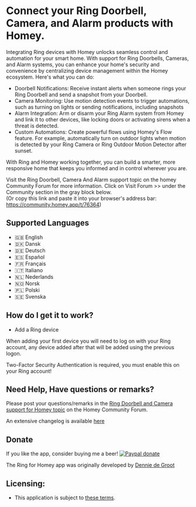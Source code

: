 # Connect your Ring Doorbell, Camera, and Alarm products with Homey.  

Integrating Ring devices with Homey unlocks seamless control and automation for your smart home. With support for Ring Doorbells, Cameras, and Alarm systems, you can enhance your home's security and convenience by centralizing device management within the Homey ecosystem. Here's what you can do:

- Doorbell Notifications: Receive instant alerts when someone rings your Ring Doorbell and send a snapshot from your Doorbell.
- Camera Monitoring: Use motion detection events to trigger automations, such as turning on lights or sending notifications, including snapshots
- Alarm Integration: Arm or disarm your Ring Alarm system from Homey and link it to other devices, like locking doors or activating sirens when a threat is detected.
- Custom Automations: Create powerful flows using Homey's Flow feature. For example, automatically turn on outdoor lights when motion is detected by your Ring Camera or Ring Outdoor Motion Detector after sunset.

With Ring and Homey working together, you can build a smarter, more responsive home that keeps you informed and in control wherever you are.

Visit the Ring Doorbell, Camera And Alarm support topic on the homey Community Forum for more information. Click on Visit Forum >> under the Community section in the gray block below.  
(Or copy this link and paste it into your browser's address bar: https://community.homey.app/t/76364)

## Supported Languages
* 🇬🇧 English
* 🇩🇰 Dansk
* 🇩🇪 Deutsch
* 🇪🇸 Español
* 🇫🇷 Français
* 🇮🇹 Italiano
* 🇳🇱 Nederlands
* 🇳🇴 Norsk
* 🇵🇱 Polski
* 🇸🇪 Svenska

## How do I get it to work?
* Add a Ring device

When adding your first device you will need to log on with your Ring account, any device added after that will be added using the previous logon.

Two-Factor Security Authentication is required, you must enable this on your Ring account!

## Need Help, Have questions or remarks?

Please post your questions/remarks in the [Ring Doorbell and Camera support for Homey topic](https://community.homey.app/t/76364) on the Homey Community Forum.

An extensive changelog is available [here](https://community.homey.app/t/76364/3)

## Donate
If you like the app, consider buying me a beer!
[![Paypal donate][pp-donate-image]][pp-donate-link]

[pp-donate-link]: https://www.paypal.me/daneedekruyff
[pp-donate-image]: https://www.paypalobjects.com/webstatic/en_US/i/btn/png/btn_donate_92x26.png

The Ring for Homey app was originally developed by [Dennie de Groot](https://github.com/denniedegroot)

## Licensing:
* This application is subject to [these terms](https://github.com/daneedk/com.amazon.ring/blob/master/LICENSE).